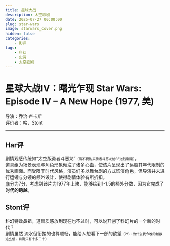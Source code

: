 ```yaml
---
title: 星球大战
description: 太空歌剧
date: 2025-07-27 00:00:00
slug: star-wars
image: starwars_cover.png
hidden: false
categories:
    - 影评
tags:
    - 科幻
    - 史诗
    - 太空歌剧
---
```


# **星球大战IV：曙光乍现 Star Wars: Episode IV – A New Hope (1977, 美)**
导演：乔治·卢卡斯  
评价者：哈，Stont  

***

## **Har评**

剧情观感传统如“太空版勇者斗恶龙”<span style="font-size:0.75em !important">（请不要购买勇者斗恶龙给SE送钱谢谢）</span>。  
道具组为场景表现与角色形象倾注了诸多心血，使该片呈现出了远超其年代限制的优秀画面。而受限于时代风格，演员们多以舞台剧的方式饰演角色，但导演并未进行运镜与分镜的额外设计，使得剧情体验有所折扣。  
底分为7分，考虑到该片为1977年上映，能够给到1-1.5的额外分数，因为它完成了**时代的跨越**。  

## **Stont评**   

科幻特效鼻祖，道具质感放到现在也不过时，可以说开创了科幻片的一个新的时代？  
剧情虽然 流水但衔接的也算顺畅，能给人想看下一部的欲望<span style="font-size:0.75em !important">（PS：为什么我今晚的帧数这么低，目测只有十多二十）</span>  